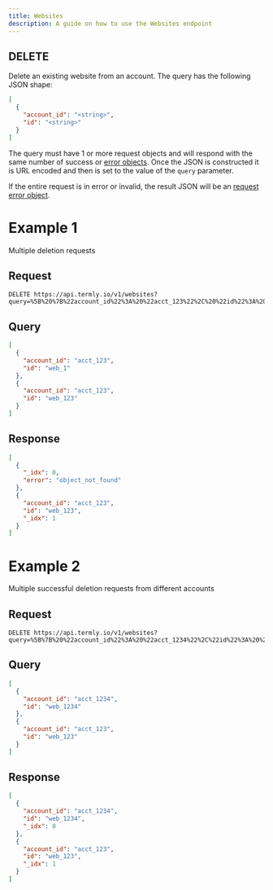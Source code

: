 ```yaml
---
title: Websites
description: A guide on how to use the Websites endpoint
---
```


## DELETE

Delete an existing website from an account. The query has the following JSON shape:

```JSON
[
  {
    "account_id": "<string>",
    "id": "<string>"
  }
]
```

The query must have 1 or more request objects and will respond with the same number of success or [error objects](../error_object.md#post-put-delete-error-object). Once the JSON is constructed it is URL encoded and then is set to the value of the `query` parameter.

If the entire request is in error or invalid, the result JSON will be an [request error object](../request_errors.md).

# Example 1

Multiple deletion requests

## Request

```
DELETE https://api.termly.io/v1/websites?query=%5B%20%7B%22account_id%22%3A%20%22acct_123%22%2C%20%22id%22%3A%20%22web_1%22%7D%2C%20%7B%22account_id%22%3A%20%22acct_123%22%2C%20%22id%22%3A%20%22web_123%22%7D%5D
```

## Query

```JSON
[
  {
    "account_id": "acct_123",
    "id": "web_1"
  },
  {
    "account_id": "acct_123",
    "id": "web_123"
  }
]
```

## Response

```JSON
[
  {
    "_idx": 0,
    "error": "object_not_found"
  },
  {
    "account_id": "acct_123",
    "id": "web_123",
    "_idx": 1
  }
]
```

# Example 2

Multiple successful deletion requests from different accounts

## Request

```
DELETE https://api.termly.io/v1/websites?query=%5B%7B%20%22account_id%22%3A%20%22acct_1234%22%2C%22id%22%3A%20%22web_1234%22%7D%2C%7B%20%22account_id%22%3A%20%22acct_123%22%2C%20%22id%22%3A%20%22web_123%22%7D%5D
```

## Query

```JSON
[
  {
    "account_id": "acct_1234",
    "id": "web_1234"
  },
  {
    "account_id": "acct_123",
    "id": "web_123"
  }
]
```

## Response

```JSON
[
  {
    "account_id": "acct_1234",
    "id": "web_1234",
    "_idx": 0
  },
  {
    "account_id": "acct_123",
    "id": "web_123",
    "_idx": 1
  }
]
```
